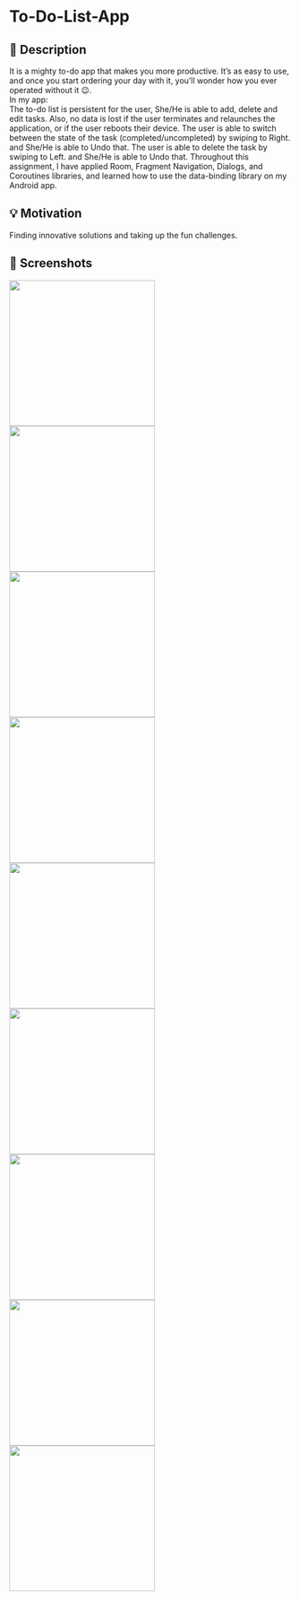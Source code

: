 # To-Do-List-App
<MahilaAlmutairi>
 
## :scroll: Description
 
It is a mighty to-do app that makes you more productive. It’s as easy to use, and once you start ordering your day with it, you’ll wonder how you ever operated without it :wink:.\
In my app:\
The to-do list is persistent for the user, She/He is able to add, delete and edit tasks. 
Also, no data is lost if the user terminates and relaunches the application, or if the user reboots their device.
The user is able to switch between the state of the task (completed/uncompleted) by swiping to Right. and She/He is able to Undo that.
The user is able to delete the task by swiping to Left. and She/He is able to Undo that.
Throughout this assignment, I have applied Room, Fragment Navigation, Dialogs, and Coroutines libraries, and learned how to use the data-binding library on my Android app.


## :bulb: Motivation
 
Finding innovative solutions and taking up the fun challenges.

## :camera_flash: Screenshots
 <img src="images\Main screen.jpeg" width="260">
  <img src="images\Add Task.jpeg" width="260">
 <img src="images\Picking a due date.jpeg" width="260">
  <img src="images\A response message.jpeg" width="260">
 <img src="images/Edit Task e.g1.jpeg" width="260">
 <img src="images/Edit Task e.g2.jpeg" width="260">
 <img src="images\Deleting a task.jpeg" width="260">
 <img src="images\switch_between_the_state_of_the_task_2.gif" width="260">
 <img src="images\Switch_between_the_state_of_the_task_1.gif" width="260">

